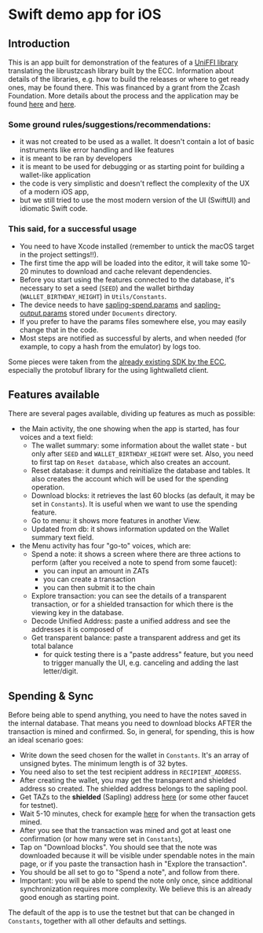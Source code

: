 # Swift demo app for iOS

## Introduction

This is an app built for demonstration of the features of a [UniFFI library](https://github.com/eigerco/uniffi-zcash-lib) translating the librustzcash library built by the ECC. Information about details of the libraries, e.g. how to build the releases or where to get ready ones, may be found there. This was financed by a grant from the Zcash Foundation. More details about the process and the application may be found [here](https://zcashgrants.org/gallery/25215916-53ea-4041-a3b2-6d00c487917d/43799479/) and [here](https://forum.zcashcommunity.com/t/zcash-uniffi-library-addenda-resubmission/44904).

### Some ground rules/suggestions/recommendations:

- it was not created to be used as a wallet. It doesn't contain a lot of basic instruments like error handling and like features
- it is meant to be ran by developers
- it is meant to be used for debugging or as starting point for building a wallet-like application
- the code is very simplistic and doesn't reflect the complexity of the UX of a modern iOS app, 
- but we still tried to use the most modern version of the UI (SwiftUI) and idiomatic Swift code.

### This said, for a successful usage

- You need to have Xcode installed (remember to untick the macOS target in the project settings!!).
- The first time the app will be loaded into the editor, it will take some 10-20 minutes to download and cache relevant dependencies.
- Before you start using the features connected to the database, it's necessary to set a seed (`SEED`) and the wallet birthday (`WALLET_BIRTHDAY_HEIGHT`) in `Utils/Constants`. 
- The device needs to have [sapling-spend.params](https://download.z.cash/downloads/sapling-spend.params) and [sapling-output.params](https://download.z.cash/downloads/sapling-output.params) stored under `Documents` directory.
- If you prefer to have the params files somewhere else, you may easily change that in the code.
- Most steps are notified as successful by alerts, and when needed (for example, to copy a hash from the emulator) by logs too.

Some pieces were taken from the [already existing SDK by the ECC](https://github.com/Electric-Coin-Company/zcash-swift-wallet-sdk), especially the protobuf library for the using lightwalletd client.

## Features available

There are several pages available, dividing up features as much as possible:

 - the Main activity, the one showing when the app is started, has four voices and a text field:
   - The wallet summary: some information about the wallet state - but only after `SEED` and `WALLET_BIRTHDAY_HEIGHT` were set. Also, you need to first tap on `Reset database`, which also creates an account.
   - Reset database: it dumps and reinitialize the database and tables. It also creates the account which will be used for the spending operation.
   - Download blocks: it retrieves the last 60 blocks (as default, it may be set in `Constants`). It is useful when we want to use the spending feature.
   - Go to menu: it shows more features in another View.
   - Updated from db: it shows information updated on the Wallet summary text field.
 - the Menu activity has four "go-to" voices, which are:
   - Spend a note: it shows a screen where there are three actions to perform (after you received a note to spend from some faucet):
     - you can input an amount in ZATs
     - you can create a transaction
     - you can then submit it to the chain
   - Explore transaction: you can see the details of a transparent transaction,  or for a shielded transaction for which there is the viewing key in the database.
   - Decode Unified Address: paste a unified address and see the addresses it is composed of
   - Get transparent balance: paste a transparent address and get its total balance 
     - for quick testing there is a "paste address" feature, but you need to trigger manually the UI, e.g. canceling and adding the last letter/digit.

## Spending & Sync

Before being able to spend anything, you need to have the notes saved in the internal database. That means you need to download blocks AFTER the transaction is mined and confirmed.
So, in general, for spending, this is how an ideal scenario goes:
 - Write down the seed chosen for the wallet in `Constants`. It's an array of unsigned bytes. The minimum length is of 32 bytes.
 - You need also to set the test recipient address in `RECIPIENT_ADDRESS`.
 - After creating the wallet, you may get the transparent and shielded address so created. The shielded address belongs to the sapling pool.
 - Get TAZs to the **shielded** (Sapling) address [here](https://faucet.zecpages.com/) (or some other faucet for testnet).
 - Wait 5-10 minutes, check for example [here](https://blockexplorer.one/zcash/testnet) for when the transaction gets mined.
 - After you see that the transaction was mined and got at least one confirmation (or how many were set in `Constants`),
 - Tap on "Download blocks". You should see that the note was downloaded because it will be visible under spendable notes in the main page, or if you paste the transaction hash in "Explore the transaction".
 - You should be all set to go to "Spend a note", and follow from there.
 - Important: you will be able to spend the note only once, since additional synchronization requires more complexity. We believe this is an already good enough as starting point.

The default of the app is to use the testnet but that can be changed in `Constants`, together with all other defaults and settings.
